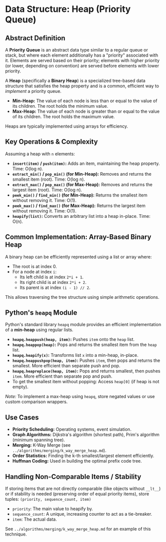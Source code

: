 # Data Structure: Heap (Priority Queue)

## Abstract Definition

A **Priority Queue** is an abstract data type similar to a regular queue or stack, but where each element additionally has a "priority" associated with it. Elements are served based on their priority; elements with higher priority (or lower, depending on convention) are served before elements with lower priority.

A **Heap** (specifically a **Binary Heap**) is a specialized tree-based data structure that satisfies the heap property and is a common, efficient way to *implement* a priority queue.

*   **Min-Heap:** The value of each node is less than or equal to the value of its children. The root holds the minimum value.
*   **Max-Heap:** The value of each node is greater than or equal to the value of its children. The root holds the maximum value.

Heaps are typically implemented using arrays for efficiency.

## Key Operations & Complexity

Assuming a heap with `n` elements:

*   **`insert(item)` / `push(item)`:** Adds an item, maintaining the heap property. Time: O(log n).
*   **`extract_min()` / `pop_min()` (for Min-Heap):** Removes and returns the smallest item (root). Time: O(log n).
*   **`extract_max()` / `pop_max()` (for Max-Heap):** Removes and returns the largest item (root). Time: O(log n).
*   **`peek_min()` / `find_min()` (for Min-Heap):** Returns the smallest item without removing it. Time: O(1).
*   **`peek_max()` / `find_max()` (for Max-Heap):** Returns the largest item without removing it. Time: O(1).
*   **`heapify(list)`:** Converts an arbitrary list into a heap in-place. Time: O(n).

## Common Implementation: Array-Based Binary Heap

A binary heap can be efficiently represented using a list or array where:
*   The root is at index 0.
*   For a node at index `i`:
    *   Its left child is at index `2*i + 1`.
    *   Its right child is at index `2*i + 2`.
    *   Its parent is at index `(i - 1) // 2`.

This allows traversing the tree structure using simple arithmetic operations.

## Python's `heapq` Module

Python's standard library `heapq` module provides an efficient implementation of a **min-heap** using regular lists.

*   **`heapq.heappush(heap, item)`:** Pushes `item` onto the `heap` list.
*   **`heapq.heappop(heap)`:** Pops and returns the smallest item from the `heap` list.
*   **`heapq.heapify(x)`:** Transforms list `x` into a min-heap, in-place.
*   **`heapq.heappushpop(heap, item)`:** Pushes `item`, then pops and returns the smallest. More efficient than separate push and pop.
*   **`heapq.heapreplace(heap, item)`:** Pops and returns smallest, then pushes `item`. More efficient than separate pop and push.
*   To get the smallest item without popping: Access `heap[0]` (if heap is not empty).

*Note:* To implement a max-heap using `heapq`, store negated values or use custom comparison wrappers.

## Use Cases

*   **Priority Scheduling:** Operating systems, event simulation.
*   **Graph Algorithms:** Dijkstra's algorithm (shortest path), Prim's algorithm (minimum spanning tree).
*   **Merging:** K-Way Merge (see `../algorithms/merging/k_way_merge_heap.md`).
*   **Order Statistics:** Finding the k-th smallest/largest element efficiently.
*   **Huffman Coding:** Used in building the optimal prefix code tree.

## Handling Non-Comparable Items / Stability

If storing items that are not directly comparable (like objects without `__lt__`) or if stability is needed (preserving order of equal priority items), store tuples:
`(priority, sequence_count, item)`
*   `priority`: The main value to heapify by.
*   `sequence_count`: A unique, increasing counter to act as a tie-breaker.
*   `item`: The actual data.

See `../algorithms/merging/k_way_merge_heap.md` for an example of this technique. 